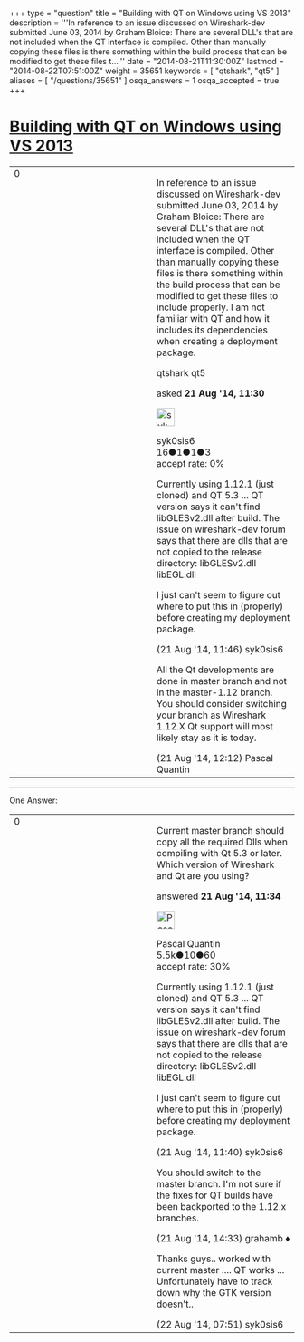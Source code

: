 +++
type = "question"
title = "Building with QT on Windows using VS 2013"
description = '''In reference to an issue discussed on Wireshark-dev submitted June 03, 2014 by Graham Bloice: There are several DLL&#x27;s that are not included when the QT interface is compiled. Other than manually copying these files is there something within the build process that can be modified to get these files t...'''
date = "2014-08-21T11:30:00Z"
lastmod = "2014-08-22T07:51:00Z"
weight = 35651
keywords = [ "qtshark", "qt5" ]
aliases = [ "/questions/35651" ]
osqa_answers = 1
osqa_accepted = true
+++

<div class="headNormal">

# [Building with QT on Windows using VS 2013](/questions/35651/building-with-qt-on-windows-using-vs-2013)

</div>

<div id="main-body">

<div id="askform">

<table id="question-table" style="width:100%;"><colgroup><col style="width: 50%" /><col style="width: 50%" /></colgroup><tbody><tr class="odd"><td style="width: 30px; vertical-align: top"><div class="vote-buttons"><span id="post-35651-upvote" class="ajax-command post-vote up" rel="nofollow" title="I like this post (click again to cancel)"> </span><div id="post-35651-score" class="post-score" title="current number of votes">0</div><span id="post-35651-downvote" class="ajax-command post-vote down" rel="nofollow" title="I dont like this post (click again to cancel)"> </span> <span id="favorite-mark" class="ajax-command favorite-mark" rel="nofollow" title="mark/unmark this question as favorite (click again to cancel)"> </span><div id="favorite-count" class="favorite-count"></div></div></td><td><div id="item-right"><div class="question-body"><p>In reference to an issue discussed on Wireshark-dev submitted June 03, 2014 by Graham Bloice: There are several DLL's that are not included when the QT interface is compiled. Other than manually copying these files is there something within the build process that can be modified to get these files to include properly. I am not familiar with QT and how it includes its dependencies when creating a deployment package.</p></div><div id="question-tags" class="tags-container tags"><span class="post-tag tag-link-qtshark" rel="tag" title="see questions tagged &#39;qtshark&#39;">qtshark</span> <span class="post-tag tag-link-qt5" rel="tag" title="see questions tagged &#39;qt5&#39;">qt5</span></div><div id="question-controls" class="post-controls"></div><div class="post-update-info-container"><div class="post-update-info post-update-info-user"><p>asked <strong>21 Aug '14, 11:30</strong></p><img src="https://secure.gravatar.com/avatar/77a6292b33bba58628514a3acb4e0646?s=32&amp;d=identicon&amp;r=g" class="gravatar" width="32" height="32" alt="syk0sis6&#39;s gravatar image" /><p><span>syk0sis6</span><br />
<span class="score" title="16 reputation points">16</span><span title="1 badges"><span class="badge1">●</span><span class="badgecount">1</span></span><span title="1 badges"><span class="silver">●</span><span class="badgecount">1</span></span><span title="3 badges"><span class="bronze">●</span><span class="badgecount">3</span></span><br />
<span class="accept_rate" title="Rate of the user&#39;s accepted answers">accept rate:</span> <span title="syk0sis6 has no accepted answers">0%</span></p></div></div><div id="comments-container-35651" class="comments-container"><span id="35655"></span><div id="comment-35655" class="comment"><div id="post-35655-score" class="comment-score"></div><div class="comment-text"><p>Currently using 1.12.1 (just cloned) and QT 5.3 ... QT version says it can't find libGLESv2.dll after build. The issue on wireshark-dev forum says that there are dlls that are not copied to the release directory: libGLESv2.dll libEGL.dll</p><p>I just can't seem to figure out where to put this in (properly) before creating my deployment package.</p></div><div id="comment-35655-info" class="comment-info"><span class="comment-age">(21 Aug '14, 11:46)</span> <span class="comment-user userinfo">syk0sis6</span></div></div><span id="35656"></span><div id="comment-35656" class="comment"><div id="post-35656-score" class="comment-score"></div><div class="comment-text"><p>All the Qt developments are done in master branch and not in the master-1.12 branch. You should consider switching your branch as Wireshark 1.12.X Qt support will most likely stay as it is today.</p></div><div id="comment-35656-info" class="comment-info"><span class="comment-age">(21 Aug '14, 12:12)</span> <span class="comment-user userinfo">Pascal Quantin</span></div></div></div><div id="comment-tools-35651" class="comment-tools"></div><div class="clear"></div><div id="comment-35651-form-container" class="comment-form-container"></div><div class="clear"></div></div></td></tr></tbody></table>

------------------------------------------------------------------------

<div class="tabBar">

<span id="sort-top"></span>

<div class="headQuestions">

One Answer:

</div>

</div>

<span id="35652"></span>

<div id="answer-container-35652" class="answer accepted-answer">

<table style="width:100%;"><colgroup><col style="width: 50%" /><col style="width: 50%" /></colgroup><tbody><tr class="odd"><td style="width: 30px; vertical-align: top"><div class="vote-buttons"><span id="post-35652-upvote" class="ajax-command post-vote up" rel="nofollow" title="I like this post (click again to cancel)"> </span><div id="post-35652-score" class="post-score" title="current number of votes">0</div><span id="post-35652-downvote" class="ajax-command post-vote down" rel="nofollow" title="I dont like this post (click again to cancel)"> </span> <span class="accept-answer on" rel="nofollow" title="syk0sis6 has selected this answer as the correct answer"> </span></div></td><td><div class="item-right"><div class="answer-body"><p>Current master branch should copy all the required Dlls when compiling with Qt 5.3 or later. Which version of Wireshark and Qt are you using?</p></div><div class="answer-controls post-controls"></div><div class="post-update-info-container"><div class="post-update-info post-update-info-user"><p>answered <strong>21 Aug '14, 11:34</strong></p><img src="https://secure.gravatar.com/avatar/713f24fd877861260b71ecd455018625?s=32&amp;d=identicon&amp;r=g" class="gravatar" width="32" height="32" alt="Pascal%20Quantin&#39;s gravatar image" /><p><span>Pascal Quantin</span><br />
<span class="score" title="5544 reputation points"><span>5.5k</span></span><span title="10 badges"><span class="silver">●</span><span class="badgecount">10</span></span><span title="60 badges"><span class="bronze">●</span><span class="badgecount">60</span></span><br />
<span class="accept_rate" title="Rate of the user&#39;s accepted answers">accept rate:</span> <span title="Pascal Quantin has 92 accepted answers">30%</span></p></div></div><div id="comments-container-35652" class="comments-container"><span id="35653"></span><div id="comment-35653" class="comment"><div id="post-35653-score" class="comment-score"></div><div class="comment-text"><p>Currently using 1.12.1 (just cloned) and QT 5.3 ... QT version says it can't find libGLESv2.dll after build. The issue on wireshark-dev forum says that there are dlls that are not copied to the release directory: libGLESv2.dll libEGL.dll</p><p>I just can't seem to figure out where to put this in (properly) before creating my deployment package.</p></div><div id="comment-35653-info" class="comment-info"><span class="comment-age">(21 Aug '14, 11:40)</span> <span class="comment-user userinfo">syk0sis6</span></div></div><span id="35662"></span><div id="comment-35662" class="comment"><div id="post-35662-score" class="comment-score"></div><div class="comment-text"><p>You should switch to the master branch. I'm not sure if the fixes for QT builds have been backported to the 1.12.x branches.</p></div><div id="comment-35662-info" class="comment-info"><span class="comment-age">(21 Aug '14, 14:33)</span> <span class="comment-user userinfo">grahamb ♦</span></div></div><span id="35674"></span><div id="comment-35674" class="comment"><div id="post-35674-score" class="comment-score"></div><div class="comment-text"><p>Thanks guys.. worked with current master .... QT works ... Unfortunately have to track down why the GTK version doesn't..</p></div><div id="comment-35674-info" class="comment-info"><span class="comment-age">(22 Aug '14, 07:51)</span> <span class="comment-user userinfo">syk0sis6</span></div></div></div><div id="comment-tools-35652" class="comment-tools"></div><div class="clear"></div><div id="comment-35652-form-container" class="comment-form-container"></div><div class="clear"></div></div></td></tr></tbody></table>

</div>

<div class="paginator-container-left">

</div>

</div>

</div>

